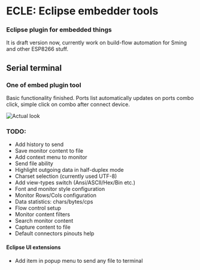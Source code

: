 # ECLE: Eclipse embedder tools
### Eclipse plugin for embedded things

It is draft version now, currently work on build-flow automation for Sming and other ESP8266 stuff.

## Serial terminal 
### One of embed plugin tool

Basic functionality finished.
Ports list automatically updates on ports combo click, simple click on combo after connect device.

![Actual look](https://cloud.githubusercontent.com/assets/11439226/7324394/cf78312e-eabe-11e4-91e3-239914714e23.png "Actual look")


### TODO:
* Add history to send 
* Save monitor content to file
* Add context menu to monitor
* Send file ability
* Highlight outgoing data in half-duplex mode
* Charset selection (currently used UTF-8)
* Add view-types switch (Ansi/ASCII/Hex/Bin etc.)
* Font and monitor style configuration
* Monitor Rows/Cols configuration
* Data statistics: chars/bytes/cps
* Flow control setup
* Monitor content filters
* Search monitor content
* Capture content to file
* Default connectors pinouts help
 
#### Eclipse UI extensions
* Add item in popup menu to send any file to terminal
